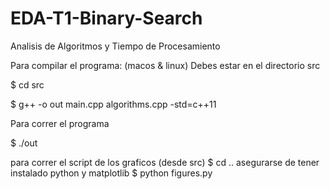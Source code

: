 # EDA-T1-Binary-Search

Analisis de Algoritmos y Tiempo de Procesamiento

Para compilar el programa: (macos & linux)
Debes estar en el directorio src

$ cd src

$ g++ -o out main.cpp algorithms.cpp -std=c++11

Para correr el programa

$ ./out

para correr el script de los graficos
(desde src)
$ cd ..
asegurarse de tener instalado python y matplotlib
$ python figures.py
